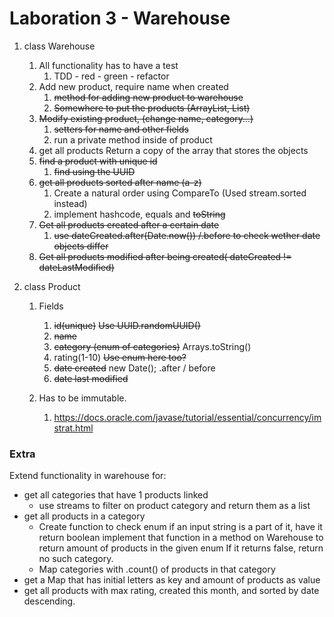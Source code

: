 # Laboration 3 - Warehouse

1. class Warehouse
    1. All functionality has to have a test
        1. TDD - red - green - refactor
    2. Add new product, require name when created
        1. ~~method for adding new product to warehouse~~
        2. ~~Somewhere to put the products (ArrayList, List)~~
    3. ~~Modify existing product, (change name, category...)~~
        1. ~~setters for name and other fields~~
        2. run a private method inside of product
    4. get all products
       Return a copy of the array that stores the objects
    5. ~~find a product with unique id~~
        1. ~~find using the UUID~~
    6. ~~get all products sorted after name (a-z)~~
        1. Create a natural order using CompareTo (Used stream.sorted instead)
        2. implement hashcode, equals and ~~toString~~
    7. ~~Get all products created after a certain date~~
        1. ~~use dateCreated.after(Date.now()) /.before to check wether date objects differ~~
    8. ~~Get all products modified after being created( dateCreated != dateLastModified)~~

2. class Product
    1. Fields
        1. ~~id(unique)~~
           ~~Use UUID.randomUUID()~~
        2. ~~name~~
        3. ~~category (enum of categories)~~
           Arrays.toString()
        4. rating(1-10)
           ~~Use enum here too?~~
        5. ~~date created~~
           new Date(); .after / before
        6. ~~date last modified~~

    2. Has to be immutable.
        1. https://docs.oracle.com/javase/tutorial/essential/concurrency/imstrat.html

### Extra

Extend functionality in warehouse for:

* get all categories that have 1 products linked
    * use streams to filter on product category and return them as a list
* get all products in a category
  * Create function to check enum if an input string is a part of it, have it return boolean
    implement that function in a method on Warehouse to return amount of products in the given enum
    If it returns false, return no such category. 
  * Map categories with .count() of products in that category
* get a Map that has initial letters as key and amount of products as value
* get all products with max rating, created this month, and sorted by date descending.